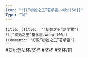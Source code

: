 ```yaml
---
Icon: "![[“初始之王”葛孚雷.webp|50]]"
Type: "铜"
---
```

```ad-common-bronze-trophy
title: (Title:: "“初始之王”葛孚雷")
![[“初始之王”葛孚雷.webp|100]]
(Comment:: "打败“初始之王”葛孚雷")
```

#艾尔登法环/奖杯 #奖杯 #奖杯/铜